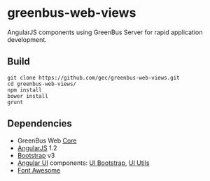 greenbus-web-views
===========

AngularJS components using GreenBus Server for rapid application development.

## Build

```
git clone https://github.com/gec/greenbus-web-views.git
cd greenbus-web-views/
npm install
bower install
grunt
```

## Dependencies
* GreenBus Web [Core](https://github.com/gec/greenbus-web-core)
* [AngularJS](https://angularjs.org/) 1.2
* [Bootstrap](http://getbootstrap.com/) v3
* [Angular UI](http://angular-ui.github.io/) components: [UI Bootstrap](http://angular-ui.github.io/bootstrap/), [UI Utils](http://angular-ui.github.io/ui-utils/)
* [Font Awesome](http://fortawesome.github.io/Font-Awesome/)
